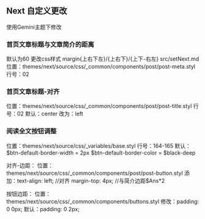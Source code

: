 ## Next 自定义更改
使用Gemini主题下修改
### 首页文章标题与文章简介的距离
默认为60
更改css样式 margin{上右下左}/{上右下}/{上下-右左}
src/setNext.md
位置：themes/next/source/css/_common/components/post/post-meta.styl
行号：02


### 首页文章标题-对齐
位置：themes/next/source/css/_common/components/post/post-title.styl
行号：02
默认：center
改为：left

### 阅读全文按钮调整
位置：themes/next/source/css/_variables/base.styl
行号：164-165
默认： $btn-default-border-width       = 2px
      $btn-default-border-color       = $black-deep

对齐-边距：
位置：themes/next/source/css/_common/components/post/post-button.styl
添加：text-align: left;    //对齐
      margin-top: 4px;      //与简介边距$Ans*2

按钮边距：
位置：themes/next/source/css/_common/components/buttons.styl
修改：padding: 0 0px;
默认：padding: 0 2px;
